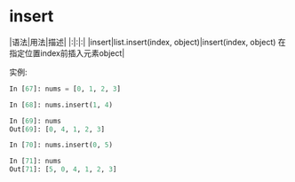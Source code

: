 # insert

|语法|用法|描述|
|:|:|:|
|insert|list.insert(index, object)|insert(index, object) 在指定位置index前插入元素object|

实例:

```python
In [67]: nums = [0, 1, 2, 3]

In [68]: nums.insert(1, 4)

In [69]: nums
Out[69]: [0, 4, 1, 2, 3]

In [70]: nums.insert(0, 5)

In [71]: nums
Out[71]: [5, 0, 4, 1, 2, 3]
```
